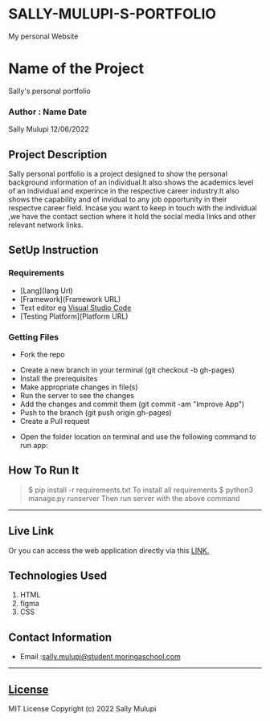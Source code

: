 # SALLY-MULUPI-S-PORTFOLIO
My personal Website
# Name of the Project
Sally's personal portfolio
### Author : Name Date
Sally Mulupi  12/06/2022
## Project Description
Sally personal portfolio is a project designed to show the  personal background information of  an individual.It also shows the academics level of an individual and experince in the respective career industry.It also shows the capability and  of invidual to any job opportunity in their respectve career field. Incase you want to keep in touch with the individual ,we  have the contact section where it hold the social media links and other relevant  network  links.
## SetUp Instruction
### Requirements
* [Lang](lang Url)
* [Framework](Framework URL)
* Text editor eg [Visual Studio Code](https://code.visualstudio.com/download)
* [Testing Platform](Platform URL)
### Getting Files
* Fork the repo
- Create a new branch in your terminal (git checkout -b gh-pages)
- Install the prerequisites
- Make appropriate changes in file(s)
- Run the server to see the changes
- Add the changes and commit them (git commit -am "Improve App")
- Push to the branch (git push origin gh-pages)
- Create a Pull request
* Open the folder location on terminal and use the following command to run app:
## How To Run It
>  $ pip install -r requirements.txt
To install all requirements
> $ python3 manage.py runserver
Then run server with the above command
*****
## Live Link
Or you can access the web application directly via this [LINK.](https://github.com/SallyMulupi/SALLY-MULUPI-S-PORTFOLIO)
## Technologies Used
1. HTML
2. figma
3. CSS
## Contact Information
* Email :sally.mulupi@student.moringaschool.com
*****
## [License](LICENSE)
MIT License
Copyright (c) 2022 Sally Mulupi
